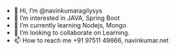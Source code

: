- 👋 Hi, I’m @navinkumaragilysys
- 👀 I’m interested in JAVA, Spring Boot
- 🌱 I’m currently learning Nodejs, Mongo
- 💞️ I’m looking to collaborate on Learning.
- 📫 How to reach me +91 97511 49866, navinkumar.net

